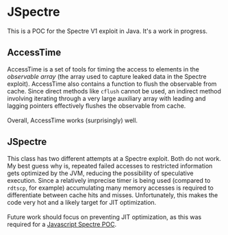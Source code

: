 # JSpectre
This is a POC for the Spectre V1 exploit in Java.  It's a work in progress.

## AccessTime
AccessTime is a set of tools for timing the access to elements in the *observable array* (the array used to capture leaked data in the Spectre exploit).  AccessTime also contains a function to flush the observable from cache.  Since direct methods like `cflush` cannot be used, an indirect method involving iterating through a very large auxiliary array with leading and lagging pointers effectively flushes the observable from cache.<br><br> Overall, AccessTime works (surprisingly) well.

## JSpectre
This class has two different attempts at a Spectre exploit.  Both do not work. My best guess why is, repeated failed accesses to restricted information gets optimized by the JVM, reducing the possibility of speculative execution.  Since a relatively imprecise timer is being used (compared to `rdtscp`,  for example) accumulating many memory accesses is required to differentiate between cache hits and misses.  Unfortunately, this makes the code very hot and a likely target for JIT optimization. <br><br>
Future work should focus on preventing JIT optimization, as this was required for a [Javascript Spectre POC](https://github.com/google/security-research-pocs/tree/master/spectre.js).

